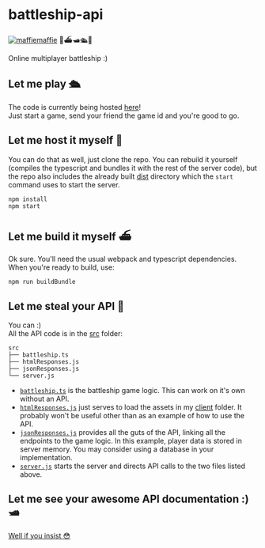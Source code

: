 # battleship-api
[![maffiemaffie](https://circleci.com/gh/maffiemaffie/battleship-api.svg?style=shield)](https://app.circleci.com/pipelines/github/maffiemaffie/battleship-api) 🚢⛴️🛥️🛳️🚤  

Online multiplayer battleship :)

## Let me play 🛳️
The code is currently being hosted [here](https://elia-battleship.glitch.me/)!  
Just start a game, send your friend the game id and you're good to go.

## Let me host it myself 🚢
You can do that as well, just clone the repo. You can rebuild it yourself (compiles the typescript and bundles it with the rest of the server code), but the repo also includes the already built [dist](/dist/) directory which the `start` command uses to start the server.
```bash
npm install
npm start
```

## Let me build it myself ⛴️
Ok sure. You'll need the usual webpack and typescript dependencies. When you're ready to build, use:
```
npm run buildBundle
```

## Let me steal your API 🚤
You can :)  
All the API code is in the [src](/src/) folder:
```
src
├── battleship.ts
├── htmlResponses.js
├── jsonResponses.js
└── server.js
```
- [`battleship.ts`](/src/battleship.ts) is the battleship game logic. This can work on it's own without an API.  
- [`htmlResponses.js`](/src/htmlResponses.js) just serves to load the assets in my [client](/client/) folder. It probably won't be useful other than as an example of how to use the API.
- [`jsonResponses.js`](/src/jsonResponses.js) provides all the guts of the API, linking all the endpoints to the game logic. In this example, player data is stored in server memory. You may consider using a database in your implementation.
- [`server.js`](/src/server.js) starts the server and directs API calls to the two files listed above.

## Let me see your awesome API documentation :) 🛥️
[Well if you insist 😳](/docs/api-docs.md)
